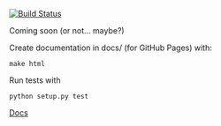 [![Build Status](https://travis-ci.org/MrTrustworthy/traveler.svg?branch=master)](https://travis-ci.org/MrTrustworthy/traveler)

Coming soon (or not... maybe?)

Create documentation in docs/ (for GitHub Pages) with:

~~~
make html
~~~

Run tests with

~~~
python setup.py test
~~~

[Docs](https://mrtrustworthy.github.io/traveler/)
